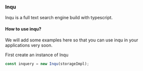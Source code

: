 ### Inqu

Inqu is a full text search engine build with typescript.

#### How to use inqu?

We will add some examples here so that you can use inqu in your applications very soon.

First create an instance of Inqu

```typescript
const inquery = new Inqu(storageImpl);
```